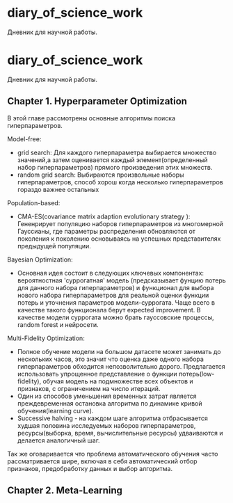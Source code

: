 # diary_of_science_work
Дневник для научной работы.

# diary_of_science_work
Дневник для научной работы.

## Chapter 1. Hyperparameter Optimization

В этой главе рассмотрены основные алгоритмы поиска гиперпараметров.

Model-free:  
* grid search:
    Для каждого гиперпараметра выбирается множество значений,а затем оценивается каждый 
    элемент(определенный набор гиперпараметров) прямого произведения этих множеств.
* random grid search:
    Выбираются произвольные наборы гиперпараметров, способ хорош когда несколько гиперпараметров
    гораздо важнее остальных   
        
Population-based:
* CMA-ES(covariance matrix adaption evolutionary strategy ):
    Гененрирует популяцию наборов гиперпараметров из многомерной Гауссианы, где параметры распределения
    обновляются от поколения к поколению основываясь на успешных представителях предыдущей популяции. 


Bayesian Optimization:
* Основная идея состоит в следующих ключевых компонентах: вероятностная 'суррогатная' модель (предсказывает 
  фунцию потерь для данного набора гиперпараметров) и функционал для выбора нового набора гиперпараметров 
  для реальной оценки функции потерь и уточнения параметров модели-суррогата. Чаще всего в качестве такого
  функционала берут expected improvement. В качестве модели суррогата можно брать гауссовские процессы, 
  random forest и нейросети.

Multi-Fidelity Optimization:
* Полное обучение модели на большом датасете может занимать до нескольких часов, это значит что оценка 
  даже одного набора гиперпараметров обходится непозволительно дорого. Предлагается использовать упрощенное 
  представление о функции потерь(low-fidelity), обучая модель на подмножестве всех объектов и признаков, с
  ограничением на число итераций.
* Один из способов уменьшения временных затрат является преждевременная остановка алгоритма по динамике
  кривой обучения(learning curve).
* Successive halving - на каждом шаге алгоритма отбрасывается худшая половина исследуемых наборов 
  гиперпараметров, ресурсы(выборка, время, вычислительные ресурсы) удваиваются и  делается аналогичный шаг.

Так же оговаривается что проблема автоматического обучения часто рассматривается шире, включая в себя автоматический отбор признаков, предобработку данных и выбор алгоритма.

## Chapter 2. Meta-Learning

